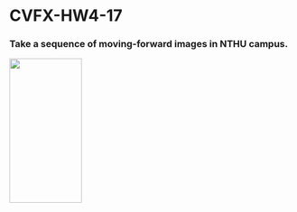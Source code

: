 # CVFX-HW4-17
### Take a sequence of moving-forward images in NTHU campus.
<img src="./high/0.JPG" width="128px" height="256px"/>
<img src="./high/1.JPG" width="128px" height="256px" style="transform:rotate(90deg); />
<img src="./high/2.JPG" width="128px" height="256px" style="transform:rotate(180deg); />
<img src="./high/3.JPG" width="128px" height="256px" style="transform:rotate(270deg); />
<img src="./high/4.JPG" width="128px" height="256px" style="transform:rotate(180deg); />
